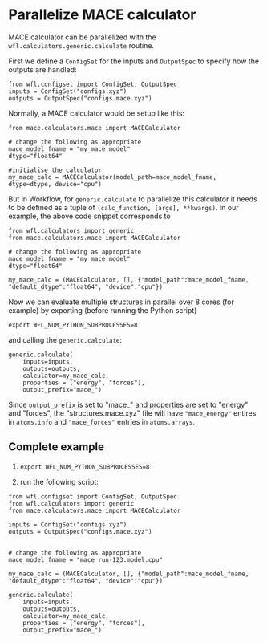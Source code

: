 # Parallelize MACE calculator

MACE calculator can be parallelized with the `wfl.calculators.generic.calculate` routine. 

First we define a `ConfigSet` for the inputs and `OutputSpec` to specify how the outputs are handled: 

```
from wfl.configset import ConfigSet, OutputSpec
inputs = ConfigSet("configs.xyz")
outputs = OutputSpec("configs.mace.xyz")
```

Normally, a MACE calculator would be setup like this: 

```
from mace.calculators.mace import MACECalculator 

# change the following as appropriate
mace_model_fname = "my_mace.model"
dtype="float64"

#initialise the calculator
my_mace_calc = MACECalculator(model_path=mace_model_fname, dtype=dtype, device="cpu") 
```

But in Workflow, for `generic.calculate` to parallelize this calculator it needs to be defined as a tuple of `(calc_function, [args], **kwargs)`. In our example, the above code snippet corresponds to 

```
from wfl.calculators import generic
from mace.calculators.mace import MACECalculator 

# change the following as appropriate
mace_model_fname = "my_mace.model"
dtype="float64"

my_mace_calc = (MACECalculator, [], {"model_path":mace_model_fname, "default_dtype":"float64", "device":"cpu"})
```

Now we can evaluate multiple structures in parallel over 8 cores (for example) by exporting (before running the Python script)

```
export WFL_NUM_PYTHON_SUBPROCESSES=8
```

and calling the `generic.calculate`:

```
generic.calculate(
    inputs=inputs, 
    outputs=outputs,
    calculator=my_mace_calc,
    properties = ["energy", "forces"],
    output_prefix="mace_")
```

Since `output_prefix` is set to "mace_" and properties are set to "energy" and "forces", the "structures.mace.xyz" file will have `"mace_energy"` entires in `atoms.info` and `"mace_forces"` entries in `atoms.arrays`. 


## Complete example

1. `export WFL_NUM_PYTHON_SUBPROCESSES=8`

2. run the following script: 

```
from wfl.configset import ConfigSet, OutputSpec
from wfl.calculators import generic
from mace.calculators.mace import MACECalculator 

inputs = ConfigSet("configs.xyz")
outputs = OutputSpec("configs.mace.xyz")


# change the following as appropriate
mace_model_fname = "mace_run-123.model.cpu"

my_mace_calc = (MACECalculator, [], {"model_path":mace_model_fname, "default_dtype":"float64", "device":"cpu"})

generic.calculate(
    inputs=inputs, 
    outputs=outputs,
    calculator=my_mace_calc,
    properties = ["energy", "forces"],
    output_prefix="mace_")

```
